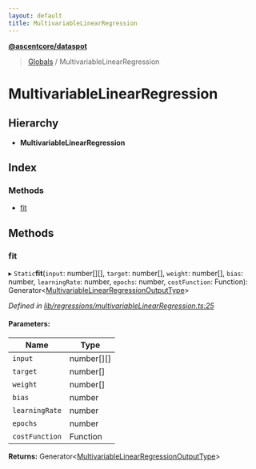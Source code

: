 ```yaml
---
layout: default
title: MultivariableLinearRegression
---
```


**[@ascentcore/dataspot](../README.md)**

> [Globals](../globals.md) / MultivariableLinearRegression

# MultivariableLinearRegression

## Hierarchy

* **MultivariableLinearRegression**

## Index

### Methods

* [fit](multivariablelinearregression.md#fit)

## Methods

### fit

▸ `Static`**fit**(`input`: number[][], `target`: number[], `weight`: number[], `bias`: number, `learningRate`: number, `epochs`: number, `costFunction`: Function): Generator\<[MultivariableLinearRegressionOutputType](../globals.md#multivariablelinearregressionoutputtype)>

*Defined in [lib/regressions/multivariableLinearRegression.ts:25](https://github.com/ascentcore/dataspot/blob/8a56680/lib/regressions/multivariableLinearRegression.ts#L25)*

#### Parameters:

Name | Type |
------ | ------ |
`input` | number[][] |
`target` | number[] |
`weight` | number[] |
`bias` | number |
`learningRate` | number |
`epochs` | number |
`costFunction` | Function |

**Returns:** Generator\<[MultivariableLinearRegressionOutputType](../globals.md#multivariablelinearregressionoutputtype)>
